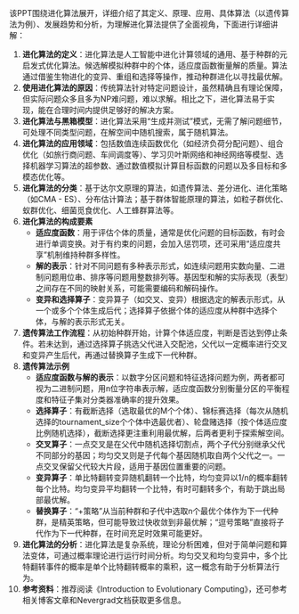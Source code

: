 该PPT围绕进化算法展开，详细介绍了其定义、原理、应用、具体算法（以遗传算法为例）、发展趋势和分析，为理解进化算法提供了全面视角，下面进行详细讲解：
1. **进化算法的定义**：进化算法是人工智能中进化计算领域的通用、基于种群的元启发式优化算法。候选解模拟种群中的个体，适应度函数衡量解的质量。算法通过借鉴生物进化的变异、重组和选择等操作，推动种群进化以寻找最优解。
2. **使用进化算法的原因**：传统算法针对特定问题设计，虽然精确且有理论保障，但实际问题众多且多为NP难问题，难以求解。相比之下，进化算法易于实现，能在合理时间内提供足够好的解决方案。
3. **进化算法与黑箱模型**：进化算法采用“生成并测试”模式，无需了解问题细节，可处理不同类型问题，在解空间中随机搜索，属于随机算法。
4. **进化算法的应用领域**：包括数值连续函数优化（如经济负荷分配问题）、组合优化（如旅行商问题、车间调度等）、学习贝叶斯网络和神经网络等模型、选择机器学习算法的超参数、通过数值模拟计算目标函数的问题以及多目标和多模态优化等。
5. **进化算法的分类**：基于达尔文原理的算法，如遗传算法、差分进化、进化策略（如CMA - ES）、分布估计算法；基于群体智能原理的算法，如粒子群优化、蚁群优化、细菌觅食优化、人工蜂群算法等。
6. **进化算法的构成要素**
    - **适应度函数**：用于评估个体的质量，通常是优化问题的目标函数，有时会进行单调变换。对于有约束的问题，会加入惩罚项，还可采用“适应度共享”机制维持种群多样性。
    - **解的表示**：针对不同问题有多种表示形式，如连续问题用实数向量、二进制问题用位串、排序等问题用整数排列等。基因型和解的实际表现（表型）之间存在不同的映射关系，可能需要编码和解码操作。
    - **变异和选择算子**：变异算子（如交叉、变异）根据选定的解表示形式，从一个或多个个体生成后代；选择算子依据个体的适应度从种群中选择个体，与解的表示形式无关。
7. **遗传算法工作流程**：从初始种群开始，计算个体适应度，判断是否达到停止条件。若未达到，通过选择算子挑选父代进入交配池，父代以一定概率进行交叉和变异产生后代，再通过替换算子生成下一代种群。
8. **遗传算法示例**
    - **适应度函数与解的表示**：以数字分区问题和特征选择问题为例，两者都可视为二进制问题，用n位字符串表示解，适应度函数分别衡量分区的平衡程度和特征子集对分类器准确率的提升效果。
    - **选择算子**：有截断选择（选取最优的M个个体）、锦标赛选择（每次从随机选择的tournament_size个个体中选最优者）、轮盘赌选择（按个体适应度比例随机选择），截断选择更注重利用最优解，后两者更利于探索解空间。
    - **交叉算子**：一点交叉是在父代中随机选择切割点，两个子代分别继承父代不同部分的基因；均匀交叉则是子代每个基因随机取自两个父代之一。一点交叉保留父代较大片段，适用于基因位置重要的问题。
    - **变异算子**：单比特翻转变异随机翻转一个比特，均匀变异以1/n的概率翻转每个比特。均匀变异平均翻转一个比特，有时可翻转多个，有助于跳出局部最优解。
    - **替换算子**：“+策略”从当前种群和子代中选取n个最优个体作为下一代种群，是精英策略，但可能导致过快收敛到非最优解；“逗号策略”直接将子代作为下一代种群，在时间充足时效果可能更好。
9. **进化算法的分析**：进化算法是复杂系统，理论分析困难，但对于简单问题和算法变体，可通过概率理论进行运行时间分析。均匀交叉和均匀变异中，多个比特翻转事件的概率是单个比特翻转概率的乘积，这一概念有助于分析算法行为。
10. **参考资料**：推荐阅读《Introduction to Evolutionary Computing》，还可参考相关博客文章和Nevergrad文档获取更多信息。 
